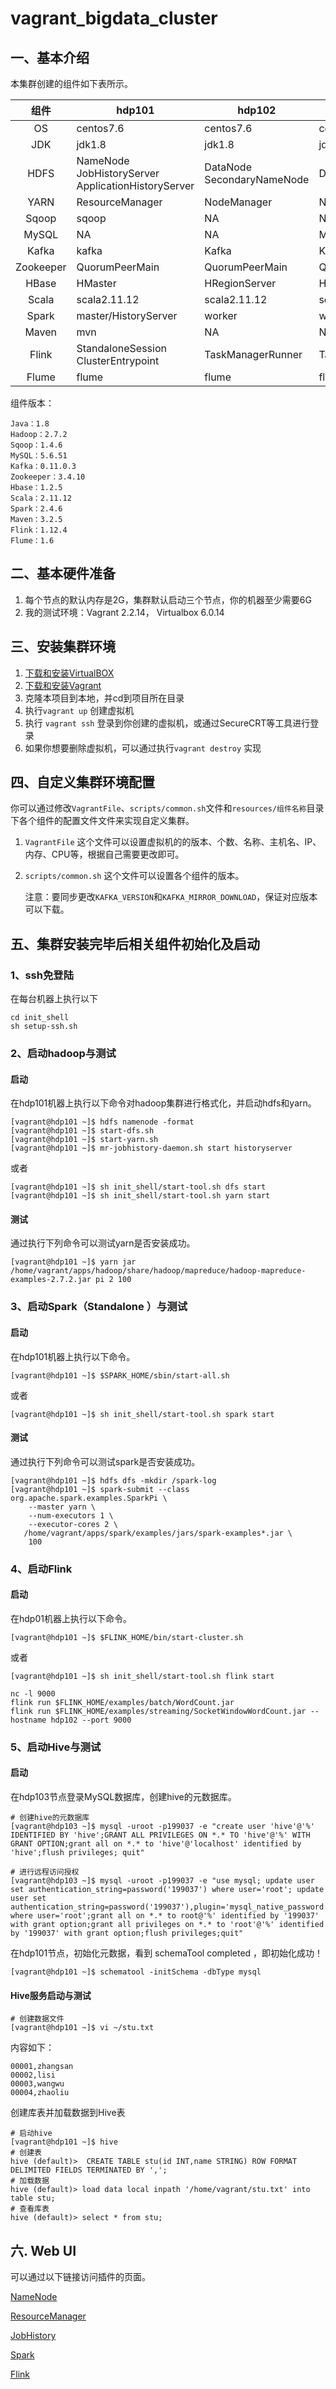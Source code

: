 # vagrant_bigdata_cluster

## 一、基本介绍

本集群创建的组件如下表所示。

| 组件      | hdp101                                             | hdp102                     | hdp103            |
| :-: | ---  | -------------------------- | ----------------- |
| OS   | centos7.6  | centos7.6             | centos7.6         |
| JDK  | jdk1.8                                             | jdk1.8                     | jdk1.8            |
| HDFS      | NameNode <br> JobHistoryServer <br> ApplicationHistoryServer | DataNode <br> SecondaryNameNode | DataNode          |
| YARN      | ResourceManager                                    | NodeManager                | NodeManager       |
| Sqoop     | sqoop                                              | NA                         | NA                |
| MySQL     | NA                                                 | NA                         | MySQL Server      |
| Kafka     | kafka                                              | Kafka                      | Kafka             |
| Zookeeper | QuorumPeerMain                                     | QuorumPeerMain             | QuorumPeerMain    |
| HBase     | HMaster                                            | HRegionServer              | HRegionServer     |
| Scala     | scala2.11.12                                       | scala2.11.12               | scala2.11.12      |
| Spark     | master/HistoryServer                               | worker                     | worker            |
| Maven     | mvn                                                | NA                         | NA                |
| Flink     | StandaloneSession <br> ClusterEntrypoint                 | TaskManagerRunner          | TaskManagerRunner |
| Flume     | flume                                              | flume                      | flume             |

组件版本：

```
Java：1.8
Hadoop：2.7.2
Sqoop：1.4.6
MySQL：5.6.51
Kafka：0.11.0.3
Zookeeper：3.4.10
Hbase：1.2.5
Scala：2.11.12
Spark：2.4.6
Maven：3.2.5
Flink：1.12.4
Flume：1.6
```

## 二、基本硬件准备

1. 每个节点的默认内存是2G，集群默认启动三个节点，你的机器至少需要6G
2. 我的测试环境：Vagrant 2.2.14， Virtualbox 6.0.14

## 三、安装集群环境

1. [下载和安装VirtualBOX](https://www.virtualbox.org/wiki/Downloads)
2. [下载和安装Vagrant](http://www.vagrantup.com/downloads.html)
3. 克隆本项目到本地，并cd到项目所在目录
4. 执行`vagrant up` 创建虚拟机
5. 执行 `vagrant ssh` 登录到你创建的虚拟机，或通过SecureCRT等工具进行登录
6. 如果你想要删除虚拟机，可以通过执行`vagrant destroy` 实现

## 四、自定义集群环境配置

你可以通过修改`VagrantFile`、`scripts/common.sh`文件和`resources/组件名称`目录下各个组件的配置文件文件来实现自定义集群。

1. `VagrantFile`
   这个文件可以设置虚拟机的的版本、个数、名称、主机名、IP、内存、CPU等，根据自己需要更改即可。

2. `scripts/common.sh`
   这个文件可以设置各个组件的版本。

   注意：要同步更改`KAFKA_VERSION`和`KAFKA_MIRROR_DOWNLOAD`，保证对应版本可以下载。


## 五、集群安装完毕后相关组件初始化及启动

### 1、ssh免登陆

在每台机器上执行以下

```
cd init_shell
sh setup-ssh.sh
```

### 2、启动hadoop与测试

#### 启动

在hdp101机器上执行以下命令对hadoop集群进行格式化，并启动hdfs和yarn。

```
[vagrant@hdp101 ~]$ hdfs namenode -format
[vagrant@hdp101 ~]$ start-dfs.sh
[vagrant@hdp101 ~]$ start-yarn.sh
[vagrant@hdp101 ~]$ mr-jobhistory-daemon.sh start historyserver 
```

或者

```
[vagrant@hdp101 ~]$ sh init_shell/start-tool.sh dfs start
[vagrant@hdp101 ~]$ sh init_shell/start-tool.sh yarn start
```

#### 测试

通过执行下列命令可以测试yarn是否安装成功。

```
[vagrant@hdp101 ~]$ yarn jar /home/vagrant/apps/hadoop/share/hadoop/mapreduce/hadoop-mapreduce-examples-2.7.2.jar pi 2 100
```

### 3、启动Spark（Standalone ）与测试

#### 启动

在hdp101机器上执行以下命令。

```
[vagrant@hdp101 ~]$ $SPARK_HOME/sbin/start-all.sh
```

或者

```
[vagrant@hdp101 ~]$ sh init_shell/start-tool.sh spark start
```

#### 测试

通过执行下列命令可以测试spark是否安装成功。

```
[vagrant@hdp101 ~]$ hdfs dfs -mkdir /spark-log
[vagrant@hdp101 ~]$ spark-submit --class org.apache.spark.examples.SparkPi \
    --master yarn \
    --num-executors 1 \
    --executor-cores 2 \
   /home/vagrant/apps/spark/examples/jars/spark-examples*.jar \
    100
```

### 4、启动Flink

#### 启动

在hdp01机器上执行以下命令。

```
[vagrant@hdp101 ~]$ $FLINK_HOME/bin/start-cluster.sh
```

或者

```
[vagrant@hdp101 ~]$ sh init_shell/start-tool.sh flink start
```



```
nc -l 9000
flink run $FLINK_HOME/examples/batch/WordCount.jar
flink run $FLINK_HOME/examples/streaming/SocketWindowWordCount.jar --hostname hdp102 --port 9000
```



### 5、启动Hive与测试

#### 启动

在hdp103节点登录MySQL数据库，创建hive的元数据库。

```
# 创建hive的元数据库
[vagrant@hdp103 ~]$ mysql -uroot -p199037 -e "create user 'hive'@'%' IDENTIFIED BY 'hive';GRANT ALL PRIVILEGES ON *.* TO 'hive'@'%' WITH GRANT OPTION;grant all on *.* to 'hive'@'localhost' identified by 'hive';flush privileges; quit"

# 进行远程访问授权
[vagrant@hdp103 ~]$ mysql -uroot -p199037 -e "use mysql; update user set authentication_string=password('199037') where user='root'; update user set authentication_string=password('199037'),plugin='mysql_native_password' where user='root';grant all on *.* to root@'%' identified by '199037' with grant option;grant all privileges on *.* to 'root'@'%' identified by '199037' with grant option;flush privileges;quit"
```

在hdp101节点，初始化元数据，看到 schemaTool completed ，即初始化成功！

```
[vagrant@hdp101 ~]$ schematool -initSchema -dbType mysql
```

#### Hive服务启动与测试

```
# 创建数据文件
[vagrant@hdp101 ~]$ vi ~/stu.txt

```

内容如下：

```
00001,zhangsan
00002,lisi
00003,wangwu
00004,zhaoliu
```

创建库表并加载数据到Hive表

```
# 启动hive
[vagrant@hdp101 ~]$ hive
# 创建表
hive (default)>  CREATE TABLE stu(id INT,name STRING) ROW FORMAT DELIMITED FIELDS TERMINATED BY ',';
# 加载数据
hive (default)> load data local inpath '/home/vagrant/stu.txt' into table stu;
# 查看库表
hive (default)> select * from stu;
```

## 六. Web UI

可以通过以下链接访问插件的页面。

[NameNode](http://hdp101:50070)

[ResourceManager](http://hdp101:8088)

[JobHistory](http://hdp101:19888/jobhistory)

[Spark](http://hdp101:8080/)

[Flink](http://hdp101:8381/)